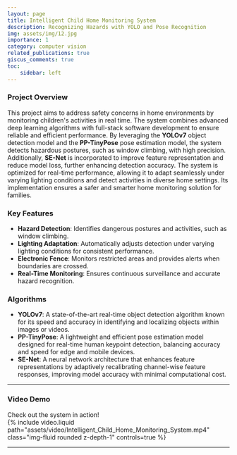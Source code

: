 ```yaml
---
layout: page
title: Intelligent Child Home Monitoring System
description: Recognizing Hazards with YOLO and Pose Recognition
img: assets/img/12.jpg
importance: 1
category: computer vision
related_publications: true
giscus_comments: true
toc:
    sidebar: left
---
```


### Project Overview  
This project aims to address safety concerns in home environments by monitoring children's activities in real time. The system combines advanced deep learning algorithms with full-stack software development to ensure reliable and efficient performance. By leveraging the **YOLOv7** object detection model and the **PP-TinyPose** pose estimation model, the system detects hazardous postures, such as window climbing, with high precision. Additionally, **SE-Net** is incorporated to improve feature representation and reduce model loss, further enhancing detection accuracy. The system is optimized for real-time performance, allowing it to adapt seamlessly under varying lighting conditions and detect activities in diverse home settings. Its implementation ensures a safer and smarter home monitoring solution for families.  

### Key Features
- **Hazard Detection**: Identifies dangerous postures and activities, such as window climbing.  
- **Lighting Adaptation**: Automatically adjusts detection under varying lighting conditions for consistent performance.  
- **Electronic Fence**: Monitors restricted areas and provides alerts when boundaries are crossed.  
- **Real-Time Monitoring**: Ensures continuous surveillance and accurate hazard recognition.  

### Algorithms
- **YOLOv7**: A state-of-the-art real-time object detection algorithm known for its speed and accuracy in identifying and localizing objects within images or videos. 
- **PP-TinyPose**: A lightweight and efficient pose estimation model designed for real-time human keypoint detection, balancing accuracy and speed for edge and mobile devices. 
- **SE-Net**: A neural network architecture that enhances feature representations by adaptively recalibrating channel-wise feature responses, improving model accuracy with minimal computational cost.

---

### Video Demo
Check out the system in action!  
{% include video.liquid path="assets/video/Intelligent_Child_Home_Monitoring_System.mp4" class="img-fluid rounded z-depth-1" controls=true %}

---  


